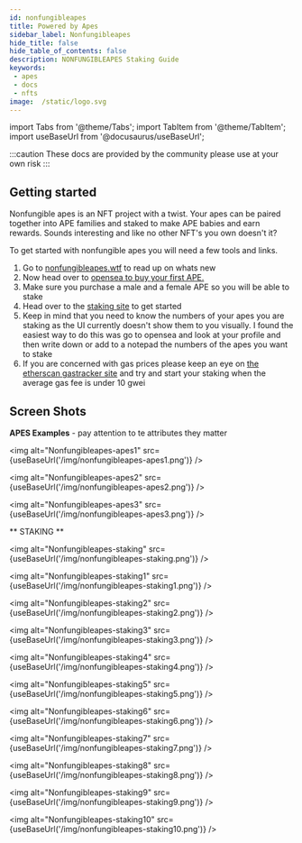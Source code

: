 ```yaml
---
id: nonfungibleapes
title: Powered by Apes
sidebar_label: Nonfungibleapes
hide_title: false
hide_table_of_contents: false
description: NONFUNGIBLEAPES Staking Guide 
keywords: 
 - apes
 - docs
 - nfts
image:  /static/logo.svg
---
```


import Tabs from '@theme/Tabs';
import TabItem from '@theme/TabItem';
import useBaseUrl from '@docusaurus/useBaseUrl';

:::caution
These docs are provided by the community please use at your own risk
:::

## Getting started

Nonfungible apes is an NFT project with a twist. Your apes can be paired together into APE families and staked to make APE babies and earn rewards. Sounds interesting and like no other NFT's you own doesn't it?

To get started with nonfungible apes you will need a few tools and links. 

1. Go to [nonfungibleapes.wtf](https://nonfungibleapes.wtf) to read up on whats new
1. Now head over to [opensea to buy your first APE.](https://opensea.io/collection/nonfungibleapes)
1. Make sure you purchase a male and a female APE so you will be able to stake
1. Head over to the [staking site](https://app.nonfungibleapes.wtf) to get started
1. Keep in mind that you need to know the numbers of your apes you are staking as the UI currently doesn't show them to you visually. I found the easiest way to do this was go to opensea and look at your profile and then write down or add to a notepad the numbers of the apes you want to stake
1. If you are concerned with gas prices please keep an eye on [the etherscan gastracker site](https://etherscan.io/gastracker) and try and start your staking when the average gas fee is under 10 gwei


## Screen Shots

**APES Examples** - pay attention to te attributes they matter

<img alt="Nonfungibleapes-apes1" src={useBaseUrl('/img/nonfungibleapes-apes1.png')} />

<img alt="Nonfungibleapes-apes2" src={useBaseUrl('/img/nonfungibleapes-apes2.png')} />

<img alt="Nonfungibleapes-apes3" src={useBaseUrl('/img/nonfungibleapes-apes3.png')} />

** STAKING ** 

<img alt="Nonfungibleapes-staking" src={useBaseUrl('/img/nonfungibleapes-staking.png')} />

<img alt="Nonfungibleapes-staking1" src={useBaseUrl('/img/nonfungibleapes-staking1.png')} />

<img alt="Nonfungibleapes-staking2" src={useBaseUrl('/img/nonfungibleapes-staking2.png')} />

<img alt="Nonfungibleapes-staking3" src={useBaseUrl('/img/nonfungibleapes-staking3.png')} />

<img alt="Nonfungibleapes-staking4" src={useBaseUrl('/img/nonfungibleapes-staking4.png')} />

<img alt="Nonfungibleapes-staking5" src={useBaseUrl('/img/nonfungibleapes-staking5.png')} />

<img alt="Nonfungibleapes-staking6" src={useBaseUrl('/img/nonfungibleapes-staking6.png')} />

<img alt="Nonfungibleapes-staking7" src={useBaseUrl('/img/nonfungibleapes-staking7.png')} />

<img alt="Nonfungibleapes-staking8" src={useBaseUrl('/img/nonfungibleapes-staking8.png')} />

<img alt="Nonfungibleapes-staking9" src={useBaseUrl('/img/nonfungibleapes-staking9.png')} />

<img alt="Nonfungibleapes-staking10" src={useBaseUrl('/img/nonfungibleapes-staking10.png')} />


